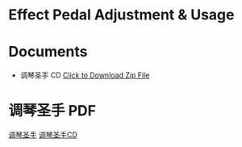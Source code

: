 # Effect Pedal Adjustment & Usage

# Documents
- 调琴圣手 CD
<a href="/调琴圣手CD" download>Click to Download Zip File</a>

# 调琴圣手 PDF
[调琴圣手](/BassEquipments/BassPedal&Effect/EffectPedalAdjustments&Usage/调琴圣手.pdf)
[调琴圣手CD](/BassEquipments/BassPedal&Effect/EffectPedalAdjustments&Usage/调琴圣手CD)
